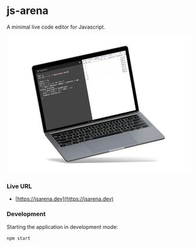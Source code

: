 # js-arena

A minimal live code editor for Javascript.

![JS Arena Preview](./preview.png "JS Arena Preview")

### Live URL

- [https://jsarena.dev](https://jsarena.dev)

### Development

Starting the application in development mode:

```
npm start
```
